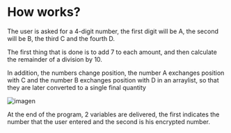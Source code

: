 # How works?
The user is asked for a 4-digit number, the first digit will be A, the second will be B, the third C and the fourth D.

The first thing that is done is to add 7 to each amount, and then calculate the remainder of a division by 10.

In addition, the numbers change position, the number A exchanges position with C and the number B exchanges position with D in an arraylist, so that they are later converted to a single final quantity

![imagen](https://user-images.githubusercontent.com/79388323/156904175-a6504553-737e-4d03-ad3d-fd9c265267e2.png)

At the end of the program, 2 variables are delivered, the first indicates the number that the user entered and the second is his encrypted number.
